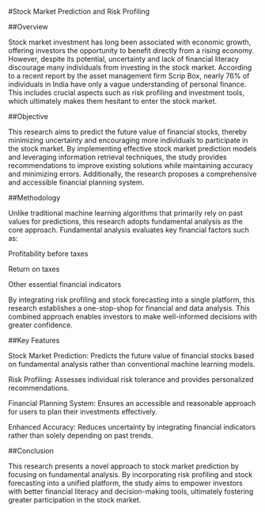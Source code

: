 #Stock Market Prediction and Risk Profiling

##Overview

Stock market investment has long been associated with economic growth, offering investors the opportunity to benefit directly from a rising economy. However, despite its potential, uncertainty and lack of financial literacy discourage many individuals from investing in the stock market. According to a recent report by the asset management firm Scrip Box, nearly 76% of individuals in India have only a vague understanding of personal finance. This includes crucial aspects such as risk profiling and investment tools, which ultimately makes them hesitant to enter the stock market.

##Objective

This research aims to predict the future value of financial stocks, thereby minimizing uncertainty and encouraging more individuals to participate in the stock market. By implementing effective stock market prediction models and leveraging information retrieval techniques, the study provides recommendations to improve existing solutions while maintaining accuracy and minimizing errors. Additionally, the research proposes a comprehensive and accessible financial planning system.

##Methodology

Unlike traditional machine learning algorithms that primarily rely on past values for predictions, this research adopts fundamental analysis as the core approach. Fundamental analysis evaluates key financial factors such as:

Profitability before taxes

Return on taxes

Other essential financial indicators

By integrating risk profiling and stock forecasting into a single platform, this research establishes a one-stop-shop for financial and data analysis. This combined approach enables investors to make well-informed decisions with greater confidence.

##Key Features

Stock Market Prediction: Predicts the future value of financial stocks based on fundamental analysis rather than conventional machine learning models.

Risk Profiling: Assesses individual risk tolerance and provides personalized recommendations.

Financial Planning System: Ensures an accessible and reasonable approach for users to plan their investments effectively.

Enhanced Accuracy: Reduces uncertainty by integrating financial indicators rather than solely depending on past trends.

##Conclusion

This research presents a novel approach to stock market prediction by focusing on fundamental analysis. By incorporating risk profiling and stock forecasting into a unified platform, the study aims to empower investors with better financial literacy and decision-making tools, ultimately fostering greater participation in the stock market.
